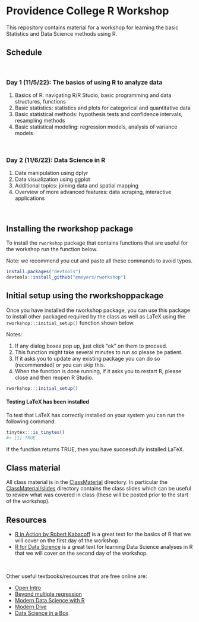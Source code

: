 # Providence College R Workshop

This repository contains material for a workshop for learning the basic Statistics and Data Science methods using R. 


## Schedule

<br>

### Day 1 (11/5/22): The basics of using R to analyze data

1. Basics of R: navigating R/R Studio, basic programming and data structures, functions
2. Basic statistics: statistics and plots for categorical and quantitative data
3. Basic statistical methods: hypothesis tests and confidence intervals, resampling methods
4. Basic statistical modeling: regression models, analysis of variance models

<br>

### Day 2 (11/6/22): Data Science in R

1. Data manipulation using dplyr
2. Data visualization using ggplot
3. Additional topics: joining data and spatial mapping
4. Overview of more advanced features: data scraping, interactive applications


<br>


## Installing the rworkshop package

To install the `rworkshop` package that contains functions that are useful
for the workshop run the function below.

Note: we recommend you cut and paste all these commands to avoid typos.

``` r
install.packages("devtools")
devtools::install_github("emeyers/rworkshop")
```

## Initial setup using the rworkshoppackage

Once you have installed the rworkshop package, you can use this package to
install other packaged required by the class as well as LaTeX using the
`rworkshop:::initial_setup()` function shown below.

Notes:

1.  If any dialog boxes pop up, just click “ok” on them to proceed.
2.  This function might take several minutes to run so please be
    patient.
3.  If it asks you to update any existing package you can do so
    (recommended) or you can skip this.
4.  When the function is done running, if it asks you to restart R,
    please close and then reopen R Studio.

<!-- end list -->

``` r
rworkshop:::initial_setup()
```

#### Testing LaTeX has been installed

To test that LaTeX has correctly installed on your system you can run
the following command:

``` r
tinytex:::is_tinytex()
#> [1] TRUE
```

If the function returns TRUE, then you have successfully installed
LaTeX.

## Class material

All class material is in the
[ClassMaterial](https://github.com/emeyers/rworkshop/tree/main/ClassMaterial)
directory. In particular the
[ClassMaterial/slides](https://github.com/emeyers/rworkshop/tree/main/ClassMaterial/slides)
directory contains the class slides which can be useful to review what
was covered in class (these will be posted prior to the start of the workshop). 


## Resources

* [R in Action by Robert Kabacoff](http://www.cs.uni.edu/~jacobson/4772/week11/R_in_Action.pdf) is a great text for the basics of R that we will cover on the first day of the workshop.
* [R for Data Science](https://r4ds.had.co.nz/) is a great text for learning Data Science analyses in R that we will cover on the second day of the workshop.

<br>

Other useful textbooks/resources that are free online are: 
* [Open Intro](https://www.openintro.org/)
* [Beyond multiple regression](https://bookdown.org/roback/bookdown-BeyondMLR/)
* [Modern Data Science with R](https://mdsr-book.github.io/mdsr2e/)
* [Modern Dive](https://moderndive.com/)
* [Data Science in a Box](https://datasciencebox.org/)


